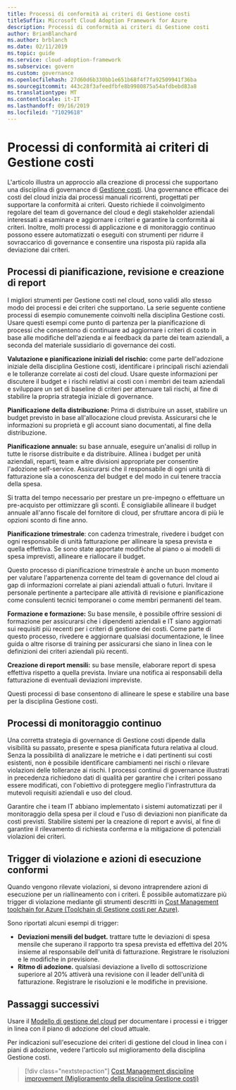 ```yaml
---
title: Processi di conformità ai criteri di Gestione costi
titleSuffix: Microsoft Cloud Adoption Framework for Azure
description: Processi di conformità ai criteri di Gestione costi
author: BrianBlanchard
ms.author: brblanch
ms.date: 02/11/2019
ms.topic: guide
ms.service: cloud-adoption-framework
ms.subservice: govern
ms.custom: governance
ms.openlocfilehash: 27d60d6b330bb1e651b68f4f7fa92509941f36ba
ms.sourcegitcommit: 443c28f3afeedfbfe8b9980875a54afdbebd83a8
ms.translationtype: MT
ms.contentlocale: it-IT
ms.lasthandoff: 09/16/2019
ms.locfileid: "71029618"
---
```

# <a name="cost-management-policy-compliance-processes"></a>Processi di conformità ai criteri di Gestione costi

L'articolo illustra un approccio alla creazione di processi che supportano una disciplina di governance di [Gestione costi](./index.md). Una governance efficace dei costi del cloud inizia dai processi manuali ricorrenti, progettati per supportare la conformità ai criteri. Questo richiede il coinvolgimento regolare del team di governance del cloud e degli stakeholder aziendali interessati a esaminare e aggiornare i criteri e garantire la conformità ai criteri. Inoltre, molti processi di applicazione e di monitoraggio continuo possono essere automatizzati o eseguiti con strumenti per ridurre il sovraccarico di governance e consentire una risposta più rapida alla deviazione dai criteri.

## <a name="planning-review-and-reporting-processes"></a>Processi di pianificazione, revisione e creazione di report

I migliori strumenti per Gestione costi nel cloud, sono validi allo stesso modo dei processi e dei criteri che supportano. La serie seguente contiene processi di esempio comunemente coinvolti nella disciplina Gestione costi. Usare questi esempi come punto di partenza per la pianificazione di processi che consentono di continuare ad aggiornare i criteri di costo in base alle modifiche dell'azienda e ai feedback da parte dei team aziendali, a seconda del materiale sussidiario di governance dei costi.

**Valutazione e pianificazione iniziali del rischio:** come parte dell'adozione iniziale della disciplina Gestione costi, identificare i principali rischi aziendali e le tolleranze correlate ai costi del cloud. Usare queste informazioni per discutere il budget e i rischi relativi ai costi con i membri dei team aziendali e sviluppare un set di baseline di criteri per attenuare tali rischi, al fine di stabilire la propria strategia iniziale di governance.

**Pianificazione della distribuzione:** Prima di distribuire un asset, stabilire un budget previsto in base all'allocazione cloud prevista. Assicurarsi che le informazioni su proprietà e gli account siano documentati, al fine della distribuzione.

**Pianificazione annuale:** su base annuale, eseguire un'analisi di rollup in tutte le risorse distribuite e da distribuire. Allinea i budget per unità aziendali, reparti, team e altre divisioni appropriate per consentire l'adozione self-service. Assicurarsi che il responsabile di ogni unità di fatturazione sia a conoscenza del budget e del modo in cui tenere traccia della spesa.

Si tratta del tempo necessario per prestare un pre-impegno o effettuare un pre-acquisto per ottimizzare gli sconti. È consigliabile allineare il budget annuale all'anno fiscale del fornitore di cloud, per sfruttare ancora di più le opzioni sconto di fine anno.

**Pianificazione trimestrale**: con cadenza trimestrale, rivedere i budget con ogni responsabile di unità fatturazione per allineare la spesa prevista e quella effettiva. Se sono state apportate modifiche al piano o ai modelli di spesa imprevisti, allineare e riallocare il budget.

Questo processo di pianificazione trimestrale è anche un buon momento per valutare l'appartenenza corrente del team di governance del cloud ai gap di informazioni correlate ai piani aziendali attuali o futuri. Invitare il personale pertinente a partecipare alle attività di revisione e pianificazione come consulenti tecnici temporanei o come membri permanenti del team.

**Formazione e formazione:** Su base mensile, è possibile offrire sessioni di formazione per assicurarsi che i dipendenti aziendali e IT siano aggiornati sui requisiti più recenti per i criteri di gestione dei costi. Come parte di questo processo, rivedere e aggiornare qualsiasi documentazione, le linee guida o altre risorse di training per assicurarsi che siano in linea con le definizioni dei criteri aziendali più recenti.

**Creazione di report mensili:** su base mensile, elaborare report di spesa effettiva rispetto a quella prevista. Inviare una notifica ai responsabili della fatturazione di eventuali deviazioni impreviste.

Questi processi di base consentono di allineare le spese e stabilire una base per la disciplina Gestione costi.

## <a name="ongoing-monitoring-processes"></a>Processi di monitoraggio continuo

Una corretta strategia di governance di Gestione costi dipende dalla visibilità su passato, presente e spesa pianificata futura relativa al cloud. Senza la possibilità di analizzare le metriche e i dati pertinenti sui costi esistenti, non è possibile identificare cambiamenti nei rischi o rilevare violazioni delle tolleranze ai rischi. I processi continui di governance illustrati in precedenza richiedono dati di qualità per garantire che i criteri possano essere modificati, con l'obiettivo di proteggere meglio l'infrastruttura da mutevoli requisiti aziendali e uso del cloud.

Garantire che i team IT abbiano implementato i sistemi automatizzati per il monitoraggio della spesa per il cloud e l'uso di deviazioni non pianificate da costi previsti. Stabilire sistemi per la creazione di report e avvisi, al fine di garantire il rilevamento di richiesta conferma e la mitigazione di potenziali violazioni dei criteri.

## <a name="compliance-violation-triggers-and-enforcement-actions"></a>Trigger di violazione e azioni di esecuzione conformi

Quando vengono rilevate violazioni, si devono intraprendere azioni di esecuzione per un riallineamento con i criteri. È possibile automatizzare più trigger di violazione mediante gli strumenti descritti in [Cost Management toolchain for Azure (Toolchain di Gestione costi per Azure)](./toolchain.md).

Sono riportati alcuni esempi di trigger:

- **Deviazioni mensili del budget.** trattare tutte le deviazioni di spesa mensile che superano il rapporto tra spesa prevista ed effettiva del 20% insieme al responsabile dell'unità di fatturazione. Registrare le risoluzioni e le modifiche in previsione.
- **Ritmo di adozione.** qualsiasi deviazione a livello di sottoscrizione superiore al 20% attiverà una revisione con il leader dell'unità di fatturazione. Registrare le risoluzioni e le modifiche in previsione.

## <a name="next-steps"></a>Passaggi successivi

Usare il [Modello di gestione del cloud](./template.md) per documentare i processi e i trigger in linea con il piano di adozione del cloud attuale.

Per indicazioni sull'esecuzione dei criteri di gestione del cloud in linea con i piani di adozione, vedere l'articolo sul miglioramento della disciplina Gestione costi.

> [!div class="nextstepaction"]
> [Cost Management discipline improvement (Miglioramento della disciplina Gestione costi)](./discipline-improvement.md)
